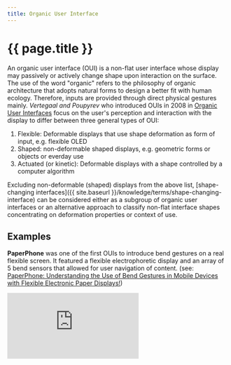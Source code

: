 ```yaml
---
title: Organic User Interface
---
```


# {{ page.title }}

An organic user interface (OUI) is a non-flat user interface whose display may passively or actively change shape upon interaction on the surface.
The use of the word "organic" refers to the philosophy of organic architecture that adopts natural forms to design a better fit with human ecology. Therefore, inputs are provided through direct physical gestures mainly. *Vertegaal and Poupyrev* who introduced OUIs in 2008 in [Organic User Interfaces](https://doi.org/10.1145/1349026) focus on the user's perception and interaction with the display to differ between three general types of OUI:

1. Flexible: Deformable displays that use shape deformation as form of input, e.g. flexible OLED
2. Shaped: non-deformable shaped displays, e.g. geometric forms or objects or everday use
3. Actuated (or kinetic): Deformable displays with a shape controlled by a computer algorithm

Excluding non-deformable (shaped) displays from the above list, [shape-changing interfaces]({{ site.baseurl }}/knowledge/terms/shape-changing-interface) can be considered either as a subgroup of organic user interfaces or an alternative approach to classify non-flat interface shapes concentrating on deformation properties or context of use.

## Examples

**PaperPhone** was one of the first OUIs to introduce bend gestures on a real flexible screen. It featured a flexible electrophoretic display and an array of 5 bend sensors that allowed for user navigation of content. (see: [PaperPhone: Understanding the Use of Bend Gestures in Mobile Devices with Flexible Electronic Paper Displays!](https://doi.org/10.1145/1978942.1979136))
<div class="media-wrapper"><iframe src="https://www.youtube.com/embed/Rl-qygUEE2c" frameborder="0" allow="accelerometer; autoplay; encrypted-media; gyroscope; picture-in-picture" allowfullscreen></iframe></div>